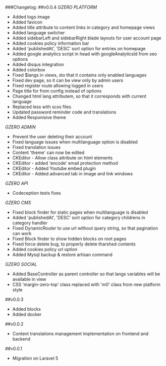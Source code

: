 ###Changelog:
##v0.0.4
*GZERO PLATFORM*

- Added logo image
- Added favicon
- Added title attribute to content links in category and homepage views
- Added language switcher
- Added sidebarLeft and sidebarRight blade layouts for user account page
- Added cookies policy information bar
- Added 'publishedAt', 'DESC' sort option for entries on homepage
- Added google analytics script in head with googleAnalyticsId from seo options
- Added disqus integration
- Added colorbox
- Fixed $langs in views, sto that it contains only enabled languages
- Fixed dev page, so it can be view only by admin users
- Fixed register route allowing logged in users
- Page title for from config instead of options
- Changed html lang attributem, so that it corresponds with current language
- Replaced less with scss files
- Updated password reminder code and translations
- Added Responisive theme

*GZERO ADMIN*

- Prevent the user deleting their account
- Fixed language issues when multilanguage option is disabled
- Fixed translation issues
- Content 'theme' can now be edited
- CKEditor - Allow class attribute on html elements
- CKEditor - added 'encode' email protection method
- CKEditor - Added Youtube embed plugin
- CKEditor - Added advanced tab in image and link windows

*GZERO API*

- Codeception tests fixes

*GZERO CMS*

- Fixed block finder for static pages when multilanguage is disabled
- Added 'publishedAt', 'DESC' sort option for category childrens in category handler
- Fixed DynamicRouter to use url without query string, so that pagination can work
- Fixed Block finder to show hidden blocks on root pages
- Fixed force delete bug, to properly delete tharshed contents
- Added cookies policy url option
- Added Mysql backup & restore artisan command

*GZERO SOCIAL*

- Added BaseController as parent controller so that langs variables will be available in view
- CSS 'margin-zero-top' class replaced with 'm0' class from new platform style

##v0.0.3
- Added blocks
- Added docker

##v0.0.2
- Content translations management implementation on frontend and backend

##v0.0.1
- Migration on Laravel 5
